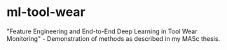 # ml-tool-wear
"Feature Engineering and End-to-End Deep Learning in Tool Wear Monitoring" - Demonstration of methods as described in my MASc thesis.
